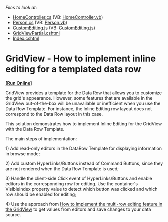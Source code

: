 <!-- default file list -->
*Files to look at*:

* [HomeController.cs](./CS/WebSite/Controllers/HomeController.cs) (VB: [HomeController.vb](./VB/WebSite/Controllers/HomeController.vb))
* [Person.cs](./CS/WebSite/Models/Person.cs) (VB: [Person.vb](./VB/WebSite/Models/Person.vb))
* [CustomEditing.js](./CS/WebSite/Scripts/CustomEditing.js) (VB: [CustomEditing.js](./VB/WebSite/Scripts/CustomEditing.js))
* [GridViewPartial.cshtml](./CS/WebSite/Views/Home/GridViewPartial.cshtml)
* [Index.cshtml](./CS/WebSite/Views/Home/Index.cshtml)
<!-- default file list end -->
# GridView - How to implement inline editing for a templated data row
<!-- run online -->
**[[Run Online]](https://codecentral.devexpress.com/e4977)**
<!-- run online end -->


<p>GridView provides a template for the Data Row that allows you to customize the grid's appearance. However, some features that are available in the GridView out-of-the-box will be unavailable or inefficient when you use the Data Row Template. For instance, the Inline Editing row layout does not correspond to the Data Row layout in this case.  </p><p>This solution demonstrates how to implement Inline Editing for the GridView with the Data Row Template.</p><p> The main steps of implementation:</p><p>1) Add read-only editors in the DataRow Template for displaying information in browse mode;</p><p>2) Add custom HyperLinks/Buttons instead of Command Buttons, since they are not rendered when the Data Row Template is used;</p><p>3) Handle the client-side Click event of HyperLinks/Buttons and enable editors in the corresponding row for editing. Use the container's VisibleIndex property value to detect which button was clicked and  which row should be enabled for editing;</p><p>4) Use the approach from  <a href="https://www.devexpress.com/Support/Center/p/E4236">How to implement the multi-row editing feature in the GridView</a> to get values from editors and save changes to your data source.</p><p></p>

<br/>


